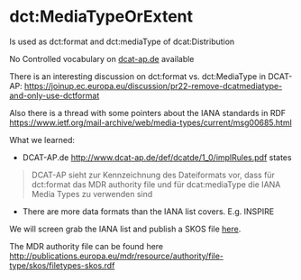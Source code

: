 # dct:MediaTypeOrExtent

Is used as dct:format and dct:mediaType of dcat:Distribution

No Controlled vocabulary on [dcat-ap.de](http://www.dcat-ap.de/def) available

There is an interesting discussion on dct:format vs. dct:MediaType in DCAT-AP:
https://joinup.ec.europa.eu/discussion/pr22-remove-dcatmediatype-and-only-use-dctformat

Also there is a thread with some pointers about the IANA standards in RDF
https://www.ietf.org/mail-archive/web/media-types/current/msg00685.html

What we learned:
* DCAT-AP.de http://www.dcat-ap.de/def/dcatde/1_0/implRules.pdf states
> DCAT-AP sieht zur Kennzeichnung des Dateiformats vor, dass für
> dct:format das MDR authority file und für
> dcat:mediaType die IANA Media Types zu verwenden sind
* There are more data formats than the IANA list covers. E.g. INSPIRE

We will screen grab the IANA list and publish a SKOS file [here](.iana_codes.skos).

The MDR authority file can be found here http://publications.europa.eu/mdr/resource/authority/file-type/skos/filetypes-skos.rdf
